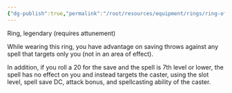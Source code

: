 ```yaml
---
{"dg-publish":true,"permalink":"/root/resources/equipment/rings/ring-of-spell-turning/"}
---
```


Ring, legendary (requires attunement) 

While wearing this ring, you have advantage on saving throws against any spell that targets only you (not in an area of effect). 

In addition, if you roll a 20 for the save and the spell is 7th level or lower, the spell has no effect on you and instead targets the caster, using the slot level, spell save DC, attack bonus, and spellcasting ability of the caster.

 

 

 

 

 

 

 

 

 

 

 

 

 

 

 

 

 

 

 

 

 

 

 

 


